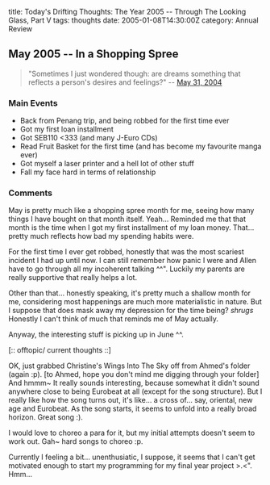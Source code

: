 title: Today's Drifting Thoughts: The Year 2005 -- Through The Looking Glass, Part V
tags: thoughts
date: 2005-01-08T14:30:00Z
category: Annual Review

## May 2005 -- In a Shopping Spree

> "Sometimes I just wondered though: are dreams something that reflects a person's desires and feelings?" -- [May 31, 2004]({filename}/blog/2004/in-a-dreamy-state.md)

### Main Events

- Back from Penang trip, and being robbed for the first time ever
- Got my first loan installment
- Got SEB110 <333 (and many J-Euro CDs)
- Read Fruit Basket for the first time (and has become my favourite manga ever)
- Got myself a laser printer and a hell lot of other stuff
- Fall my face hard in terms of relationship

### Comments

May is pretty much like a shopping spree month for me, seeing how many things I have bought on that month itself. Yeah… Reminded me that that month is the time when I got my first installment of my loan money. That… pretty much reflects how bad my spending habits were.

For the first time I ever get robbed, honestly that was the most scariest incident I had up until now. I can still remember how panic I were and Allen have to go through all my incoherent talking ^^". Luckily my parents are really supportive that really helps a lot.

Other than that… honestly speaking, it's pretty much a shallow month for me, considering most happenings are much more materialistic in nature. But I suppose that does mask away my depression for the time being? *shrugs* Honestly I can't think of much that reminds me of May actually.

Anyway, the interesting stuff is picking up in June ^^.

[:: offtopic/ current thoughts ::]

OK, just grabbed Christine's Wings Into The Sky off from Ahmed's folder (again :p). [to Ahmed, hope you don't mind me digging through your folder] And hmmm~ It really sounds interesting, because somewhat it didn't sound anywhere close to being Eurobeat at all (except for the song structure). But I really like how the song turns out, it's like… a cross of… say, oriental, new age and Eurobeat. As the song starts, it seems to unfold into a really broad horizon. Great song :).

I would love to choreo a para for it, but my initial attempts doesn't seem to work out. Gah~ hard songs to choreo :p.

Currently I feeling a bit… unenthusiatic, I suppose, it seems that I can't get motivated enough to start my programming for my final year project >.<". Hmm…
